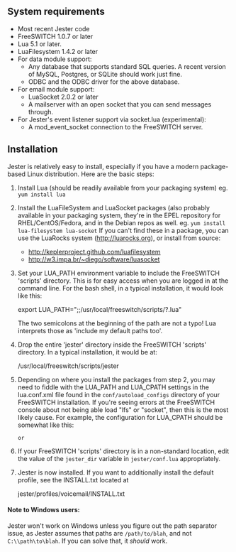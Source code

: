 ## System requirements
 * Most recent Jester code
 * FreeSWITCH 1.0.7 or later
 * Lua 5.1 or later.
 * LuaFilesystem 1.4.2 or later
 * For data module support:
    * Any database that supports standard SQL queries. A recent version of
      MySQL, Postgres, or SQLite should work just fine.
    * ODBC and the ODBC driver for the above database.
 * For email module support:
    * LuaSocket 2.0.2 or later
    * A mailserver with an open socket that you can send messages through.
 * For Jester's event listener support via socket.lua (experimental):
    * A mod_event_socket connection to the FreeSWITCH server.

## Installation
Jester is relatively easy to install, especially if you have a modern package-based Linux distribution.  Here are the basic steps:

1. Install Lua (should be readily available from your packaging system)
   eg. ```yum install lua```

2. Install the LuaFileSystem and LuaSocket packages (also probably available
   in your packaging system, they're in the EPEL repository for
   RHEL/CentOS/Fedora, and in the Debian repos as well.
     eg. ```yum install lua-filesystem lua-socket```
   If you can't find these in a package, you can use the LuaRocks system
   (http://luarocks.org), or install from source:
   * http://keplerproject.github.com/luafilesystem
   * http://w3.impa.br/~diego/software/luasocket

3. Set your LUA_PATH environment variable to include the FreeSWITCH 'scripts'
   directory.  This is for easy access when you are logged in at the command
   line.  For the bash shell, in a typical installation, it would look like
   this:

     export LUA_PATH=";;/usr/local/freeswitch/scripts/?.lua"


   The two semicolons at the beginning of the path are not a typo!  Lua
   interprets those as 'include my default paths too'.

4. Drop the entire 'jester' directory inside the FreeSWITCH 'scripts'
   directory.  In a typical installation, it would be at:

    /usr/local/freeswitch/scripts/jester


5. Depending on where you install the packages from step 2, you may need to
   fiddle with the LUA_PATH and LUA_CPATH settings in the lua.conf.xml file
   found in the ```conf/autoload_configs``` directory of your FreeSWITCH
   installation.
   If you're seeing errors at the FreeSWITCH console about not being able
   load "lfs" or "socket", then this is the most likely cause.
   For example, the configuration for LUA_CPATH should be somewhat like this:


    <param name="module-directory" value="/usr/lib64/lua/5.1/?.so"/>

       or

    <param name="module-directory" value="/usr/lib/lua/5.1/?.so"/>


6. If your FreeSWITCH 'scripts' directory is in a non-standard location, edit
   the value of the ```jester_dir``` variable in ```jester/conf.lua```
   appropriately.

7. Jester is now installed.  If you want to additionally install the default
   profile, see the INSTALL.txt located at

    jester/profiles/voicemail/INSTALL.txt

#### Note to Windows users:
  Jester won't work on Windows unless you figure out the path separator
  issue, as Jester assumes that paths are ```/path/to/blah```, and not
  ```C:\\path\to\blah```.  If you can solve that, it *should* work.

